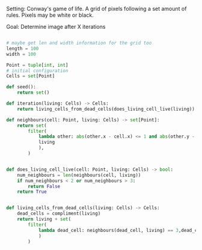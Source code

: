 Setting: Conway's game of life. A grid of pixels following a set amount of rules. Pixels may be white or black.

Goal: Determine image after X iterations

```python

# maybe get len and width information for the grid too
length = 100
width = 100

Point = tuple[int, int]
# initial configuration
Cells = set[Point]

def seed():
    return set()

def iteration(living: Cells) -> Cells:
    return living_cells_from_dead_cells(does_living_cell_live(living))

def neighbours(cell: Point, living: Cells) -> set[Point]:
    return set(
        filter(
            lambda other: abs(other.x - cell.x) <= 1 and abs(other.y - cell.y) <= 1,
            living
            ),
        )


def does_living_cell_live(cell: Point, living: Cells) -> bool:
    num_neighbours = len(neighbours(cell, living))
    if num_neighbours < 2 or num_neighbours > 3:
        return False
    return True


def living_cells_from_dead_cells(living: Cells) -> Cells:
    dead_cells = compliment(living)
    return living + set(
        filter(
            lambda dead_cell: neighbours(dead_cell, living) == 3,dead_cells
            )
        )

```
